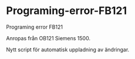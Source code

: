 # Programing-error-FB121
Programing error FB121

Anropas från OB121 Siemens 1500.

Nytt script för automatisk uppladning av ändringar.

